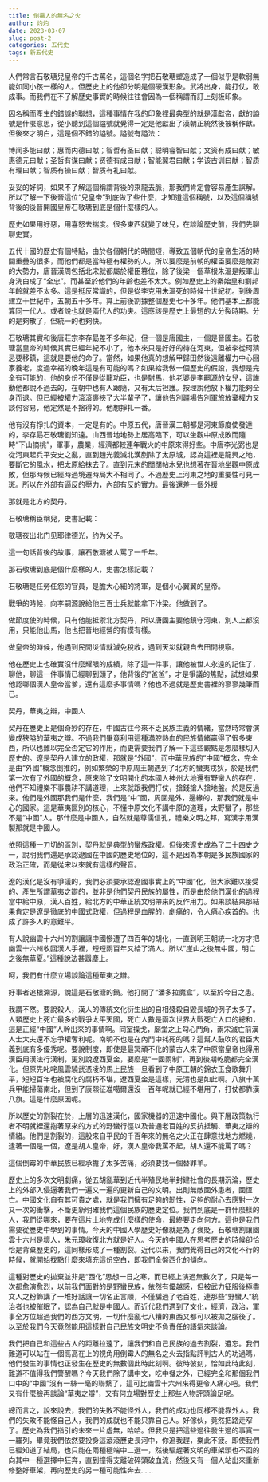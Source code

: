 ```yaml
---
title: 倒霉人的無名之火
author: 灼灼
date: 2023-03-07
slug: post-2
categories: 五代史
tags: 新五代史
---
```


人們常言石敬瑭兒皇帝的千古罵名，這個名字把石敬瑭塑造成了一個似乎是軟弱無能如同小孩一樣的人。但歷史上的他卻分明是個硬漢形象。武將出身，能打仗，敢成事。而我們在不了解歷史事實的時候往往會因為一個稱謂而訂上刻板印象。

因名稱而產生的錯誤的聯想，這種事情在我的印象裡最典型的就是漢獻帝，獻的謚號是什麼意思，從小聽到這個謚號就覺得一定是他獻出了漢朝正統然後被稱作獻。但後來才明白，這是個不錯的謚號。謚號有謚法：

博闻多能曰献；惠而内德曰献；智哲有圣曰献；聪明睿智曰献；文资有成曰献；敏惠德元曰献；圣哲有谋曰献；贤德有成曰献；智能翼君曰献；学该古训曰献；智质有理曰献；智质有操曰献；智质有礼曰献。

妥妥的好詞，如果不了解這個稱謂背後的來龍去脈，那我們肯定會容易產生誤解。所以了解一下後晉這位“兒皇帝”到底做了些什麼，才知道這個稱號，以及這個稱號背後的後晉開國皇帝石敬瑭到底是個什麼樣的人。

歷史如果用好惡，用喜怒去揣度。很多東西就變了味兒，在談論歷史前，我們先聊聊史實。

五代十國的歷史有個特點，由於各個朝代的時間短，導致五個朝代的皇帝生活的時間重疊的很多，而他們都是當時極有權勢的人，所以要麼是前朝的權臣要麼是敵對的大勢力，唐晉漢周包括北宋就都屬於權臣篡位，除了後梁一個草根朱溫是叛軍出身洗白成了“全忠”。而甚至於他們的年齡也差不太大。例如歷史上的秦始皇和劉邦年齡就差不太多。這是挺反常識的，但是從李克用朱溫死的時候十世紀初。到後周建立十世紀中，五朝五十多年。算上前後割據整個歷史七十多年。他們基本上都能算同一代人。或者說也就是兩代人的功夫。這應該是歷史上最短的大分裂時期。分的是夠散了，但統一的也夠快。

石敬瑭其實和後唐莊宗李存勗差不多年紀，但一個是唐國主，一個是晉國主。石敬瑭當皇帝的時候其實已經年紀不小了，他本來只是好好的待在河東，但被李從珂猜忌要移鎮，這就是要他的命了。當然，如果他真的想解甲歸田然後遠離權力中心回家養老，度過幸福的晚年這是有可能的嗎？如果給我做一個歷史的假設，我想是完全有可能的，他的身份不僅是從龍功臣，也是駙馬，他老婆是李嗣源的女兒，這誰動他都說不過去的，在朝中也有人跟隨，又有太后袒護。按理說他放下權力能夠全身而退。但已經被權力滾滾裹挾了大半輩子了，讓他告別疆場告別軍旅放棄權力又談何容易，他定然是不捨得的。他想掙扎一番。

他有沒有掙扎的資本，一定是有的。中原五代，唐晉漢三朝都是河東節度使發達的，李存勗石敬瑭劉知遠。山西晉地地勢上居高臨下，可以坐觀中原成敗而隨時“下山摘桃”，軍事，農業，經濟都較連年戰火的中原來得好些。中唐李光弼也是從河東起兵平安史之亂，直到趙光義滅北漢剷除了太原城，認為這裡是龍興之地，要斷它的風水，把太原給抹去了。直到元末的闊闊帖木兒也想著在晉地坐觀中原成敗，但那時候已經時過境遷時局大不相同了。不過歷史上河東之地的重要性可見一斑。所以在外部有逼反的壓力，內部有反的實力。最後還差一個外援

那就是北方的契丹。

石敬瑭稱臣稱兒，史書記載：

敬瑭夜出北门见耶律德光，约为父子。

這一句話背後的故事，讓石敬瑭被人罵了一千年。

那石敬瑭到底是個什麼樣的人，史書怎樣記載？

石敬瑭是任勞任怨的官員，是膽大心細的將軍，是個小心翼翼的皇帝。

戰爭的時候，向李嗣源說給他三百士兵就能拿下汴梁。他做到了。

做節度使的時候，只有他能抵禦北方契丹，所以唐國主要他鎮守河東，別人上都沒用，只能他出馬，他也把晉地經營的有模有樣。

做皇帝的時候，他遇到民間災情就減免稅收，遇到天災就親自去田間視察。

他在歷史上也確實沒什麼耀眼的成績，除了這一件事，讓他被世人永遠的記住了，聊他，聊這一件事情已經聊到頭了，他背後的“爸爸”，才是爭議的焦點，試想如果他認哪個漢人皇帝當爹，還有這麼多事情嗎？他也不過就是歷史書裡的寥寥幾筆而已。


契丹，華夷之辯，中國人

契丹在歷史上是個奇妙的存在，中國古往今來不乏民族主義的情緒，當然時常會演變成狹隘的華夷之辯。不過我們畢竟利用這種滿腔熱血的民族情緒贏得了很多東西，所以也難以完全否定它的作用，而更需要我們了解一下這些觀點是怎麼樣切入歷史的。遼是契丹人建立的政權，那就是“外國”，而中華民族的“中國”概念，完全是由“外國”概念倒推的，例如繁榮的中原周王朝遇到了北方的蠻夷戎狄，於是我們第一次有了外國的概念，原來除了文明開化的本國人神州大地還有野蠻人的存在，他們不知禮樂不事農耕不講道理，上來就跟我們打仗，搶錢搶人搶地盤。於是反過來。他們是外國那我們是什麼，我們是“中”國，周圍是外，邊緣的，那我們就是中心的國家。這是華夷區別的核心，不懂中原文化不講中原的道理，太野蠻了，那些不是“中國”人。那什麼是中國人，自然就是尊儒信孔，禮樂文明之邦，寫漢字用漢製那就是中國人。

依照這種一刀切的區別，契丹就是典型的蠻族政權。但後來遼史成為了二十四史之一，說明我們還是承認遼國在中國的歷史地位的，這不是因為本朝是多民族國家的政治正確，而是從宋以來就有這樣的聲音。

遼的漢化是沒有爭議的，我們必須要承認遼國事實上的“中國”化，但大家難以接受的、產生所謂華夷之辯的，並非是他們契丹民族的屬性，而是由於他們漢化的過程當中給中原，漢人百姓，給北方的中華正統文明帶來的反作用力。如果談結果那結果肯定是遼是徹底的中國式政權，但過程是血腥的，劇痛的，令人痛心疾首的。也成了許多人的意難平。

有人說幽雲十六州的割讓讓中國慘遭了四百年的胡化，一直到明王朝統一北方才把幽雲十六州收回漢人手裡，短短兩百年又給了滿人。所以“崖山之後無中國，明亡之後無華夏。”這種說法甚囂塵上。

呵，我們有什麼立場談論這種華夷之辯。

好事者追根溯源，說這是石敬瑭的鍋。他打開了“潘多拉魔盒”，以至於今日之患。

我謂不然。要說殺人，漢人的傳統文化衍生出的自相殘殺自毀長城的例子太多了。人類歷史上死亡最多的戰爭太平天國，死亡人數是兩次世界大戰死亡人口的總和，這是正經“中國”人幹出來的事情啊。同室操戈，廟堂之上勾心鬥角，兩宋滅亡前漢人士大夫還不忘爭權奪利呢。南明不也是在內鬥中耗死的嗎？這幫人鼓吹的君臣大義到底有多優秀呢。要說制度，即使是最冥頑不化的蒙古人來了中原當皇帝也得用漢臣用漢法行漢制，更別說遼西夏金，要麼是“一國兩制”，再到後期乾脆都完全漢化。但原先叱咤風雲驍武憑凌的馬上民族一旦看到了中原王朝的錦衣玉食歌舞升平，短短百年也被腐化的腐朽不堪，遼西夏金是這樣，元清也是如此啊。八旗十萬兵甲能掃蕩南北，但到了康熙征准噶爾還沒一百年呢就已經不堪用了，打仗都靠漢八旗。這是什麼原因呢。

所以歷史的割裂在於，上層的迅速漢化，國家機器的迅速中國化。與下層政策執行者不明就裡還抱著原來的方式的野蠻行徑以及普通老百姓的反抗抵觸、華夷之辯的情緒。他們是割裂的，這股來自平民的千百年來的無名之火正在肆意找地方燃燒，逮著一個是一個，遼是胡人皇帝，好，漢人皇帝我罵不起，胡人還不能罵了嗎？

這個倒霉的中華民族已經承擔了太多苦痛，必須要找一個替罪羊。

歷史上的多次文明劇痛，從五胡亂華到近代半殖民地半封建社會的長期沉淪，歷史上的外部入侵逼著我們一遍又一遍的更新自己的文明。出則無敵國外患者，國恆亡。中國文化自有其可貴之處，就是我們擁有足夠的韌性，足夠的耐心去應對一次又一次的衝擊，不斷更新明確我們這個民族的歷史定位。我們到底是一群什麼樣的人，我們從哪來，要在這片土地完成什麼樣的使命，最終要走向何方。這也是我們需要從歷史中學到的事情。今天的中國人學歷史好像就是為了褒貶，石敬瑭割讓幽雲十六州是壞人，朱元璋收復北方就是好人。今天的中國人在思考歷史的時候卻恰恰是背棄歷史的，這同樣形成了一種割裂。近代以來，我們覺得自己的文化不行的時候，就開始找點什麼來填充這份空白，即我們全盤西化的傾向。

這種對歷史的拋棄並非是“西化”思想一日之寒，而已經上演過無數次了，只是每一次都愈演愈烈，以前我們面對的是野蠻民族，依然有優越感，但被武力征服後極盡文人之粉飾講了一堆好話讓一切名正言順，不僅騙過了老百姓，連那些“野蠻人”統治者也被催眠了，認為自己就是中國人。而近代我們遇到了文化，經濟，政治，軍事全方位超過我們的西方文明，一切什麼亂七八糟的東西又都可以被拋之腦後了。以至於我們今天竟然能用這樣對自己民族文明史不負責任的語氣來談論。

我們把自己和這些古人的距離拉遠了，讓我們和自己民族的過去割裂，遺忘。我們難道可以站在一個高高在上的視角用倒霉人的無名之火去指點評判古人的功過嗎，他們發生的事情也正發生在歷史的無數個此時此刻啊。彼時彼刻，恰如此時此刻，難道不值得我們警醒嗎？今天我們除了講中文，吃中餐之外，已經完全和那個我們口中的“中國”沒有一絲一毫的聯繫了，這可比幽雲十六州來得更令人痛心吧。我們又有什麼臉再談論“華夷之辯”，又有何立場對歷史上那些人物評頭論足呢。

總而言之，說來說去，我們的失敗不能怪外人，我們的成功也同樣不能靠外人。我們的失敗不能怪自己人，我們的成就也不能只靠自己人。好傢伙，竟然把路走窄了。歷史為我們指引的未來一片虛無，哈哈。但我只是把這些過往發生過的事實一一羅列，畢竟我們依然要投身這滾滾歷史長河中，你追我趕，樂此不疲。即使我們已經知道了結局，也只能在兩種極端中二選一，然後驅趕著文明的車架頭也不回的向其中一種選擇中狂奔，直到撞得支離破碎頭破血流，然後又有一個人站出來重新修整好車架，再向歷史的另一種可能性奔去……
